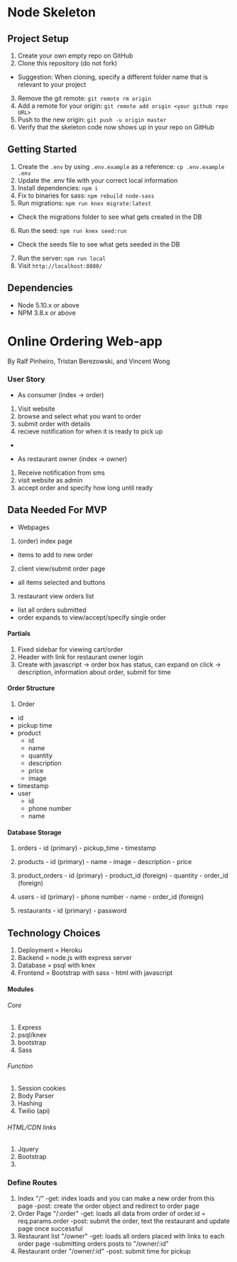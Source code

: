 # Node Skeleton

## Project Setup

1. Create your own empty repo on GitHub
2. Clone this repository (do not fork)
  - Suggestion: When cloning, specify a different folder name that is relevant to your project
3. Remove the git remote: `git remote rm origin`
4. Add a remote for your origin: `git remote add origin <your github repo URL>`
5. Push to the new origin: `git push -u origin master`
6. Verify that the skeleton code now shows up in your repo on GitHub

## Getting Started

1. Create the `.env` by using `.env.example` as a reference: `cp .env.example .env`
2. Update the .env file with your correct local information
3. Install dependencies: `npm i`
4. Fix to binaries for sass: `npm rebuild node-sass`
5. Run migrations: `npm run knex migrate:latest`
  - Check the migrations folder to see what gets created in the DB
6. Run the seed: `npm run knex seed:run`
  - Check the seeds file to see what gets seeded in the DB
7. Run the server: `npm run local`
8. Visit `http://localhost:8080/`

## Dependencies

- Node 5.10.x or above
- NPM 3.8.x or above

# Online Ordering Web-app
By Ralf Pinheiro, Tristan Berezowski, and Vincent Wong

### User Story

- As consumer (index -> order)
1. Visit website
2. browse and select what you want to order
3. submit order with details
4. recieve notification for when it is ready to pick up
- 

- As restaurant owner (index -> owner)
1. Receive notification from sms
2. visit website as admin
3. accept order and specify how long until ready

## Data Needed For MVP

- Webpages
1. (order) index page
  - items to add to new order
2. client view/submit order page
  - all items selected and buttons
3. restaurant view orders list
  - list all orders submitted
  - order expands to view/accept/specify single order

#### Partials
1. Fixed sidebar for viewing cart/order
2. Header with link for restaurant owner login
3. Create with javascript -> order box has status, can expand on click -> description, information about order, submit for time

#### Order Structure
1. Order
  - id
  - pickup time
  - product
    - id
    - name
    - quantity
    - description
    - price
    - image
  - timestamp
  - user
    - id
    - phone number
    - name

#### Database Storage

  1. orders
    - id          (primary)
    - pickup_time
    - timestamp
  
  2. products
    - id          (primary)
    - name
    - image
    - description
    - price
  
  3. product_orders
    - id          (primary)
    - product_id  (foreign)
    - quantity
    - order_id    (foreign)
  
  4. users
    - id          (primary)
    - phone number
    - name
    - order_id    (foreign)

  5. restaurants
    - id          (primary)
    - password

## Technology Choices

  1. Deployment = Heroku
  2. Backend = node.js with express server
  3. Database = psql with knex
  4. Frontend = Bootstrap with sass
    - html with javascript
  
#### Modules

###### Core
  1. Express
  2. psql/knex
  3. bootstrap
  4. Sass
###### Function
  1. Session cookies
  2. Body Parser
  3. Hashing
  4. Twilio (api)

###### HTML/CDN links
  1. Jquery
  2. Bootstrap
  3. 

### Define Routes

  1. Index "/"
    -get: index loads and you can make a new order from this page 
    -post: create the order object and redirect to order page
  2. Order Page "/:order"
    -get: loads all data from order of order.id = req.params.order
    -post: submit the order, text the restaurant and update page once successful
  3. Restaurant list "/owner"
    -get: loads all orders placed with links to each order page
    -submitting orders posts to "/owner/:id"
  4. Restaurant order "/owner/:id"
    -post: submit time for pickup